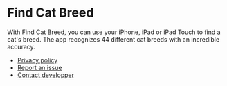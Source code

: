 # Find Cat Breed

With Find Cat Breed, you can use your iPhone, iPad or iPad Touch to find a cat's breed. The app recognizes 44 different cat breeds with an incredible accuracy.

* [Privacy policy](privacy.html)
* [Report an issue](https://github.com/aurelien-roy/FindCatBreed/issues)
* [Contact developper](mailto:findcatbreed@outlook.com)
